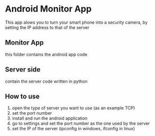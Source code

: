 # Android Monitor App
This app alows you to turn your smart phone into a security camera, by setting the IP address to that of the server

## Monitor App
this folder contains the android app code

## Server side
contain the server code written in python

## How to use
1. open the type of server you want to use (as an example TCP)
2. set the port number
3. install and run the android application
4. go to settings and set the port number as the one used by the server
5. set the IP of the server (ipconfig in  windows, ifconfig in linux)

